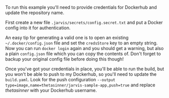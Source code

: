 To run this example you'll need to provide credentials for Dockerhub and update the repository name.

First create a new file `.jarvis/secrets/config.secret.txt` and put a Docker config into it for authentication.

An easy tip for generating a valid one is to open an existing `~/.docker/config.json` file and set the `credsStore` key to an empty string.
Now you can run `docker login` again and you should get a warning, but also a plain `config.json` file which you can copy the contents of.
Don't forget to backup your original config file before doing this though!

Once you've got your credentials in place, you'll be able to run the build, but you won't be able to push to my Dockerhub, so you'll need
to update the `build.yaml`. Look for the push configuration `--output type=image,name=thetasinner/jarvis-sample-app,push=true` and replace _thetasinner_ with your Dockerhub username.
